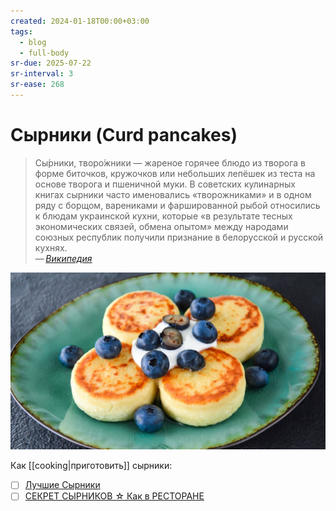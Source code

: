 ```yaml
---
created: 2024-01-18T00:00+03:00
tags:
  - blog
  - full-body
sr-due: 2025-07-22
sr-interval: 3
sr-ease: 268
---
```


# Сырники (Curd pancakes)

> Сы́рники, творо́жники — жареное горячее блюдо из творога в форме биточков, кружочков или небольших лепёшек из теста на основе творога и пшеничной муки. В советских кулинарных книгах сырники часто именовались «творожниками» и в одном ряду с борщом, варениками и фаршированной рыбой относились к блюдам украинской кухни, которые «в результате тесных экономических связей, обмена опытом» между народами союзных республик получили признание в белорусской и русской кухнях.\
> — <cite>[Википедия](https://ru.wikipedia.org/wiki/%D0%A1%D1%8B%D1%80%D0%BD%D0%B8%D0%BA%D0%B8)</cite>

![Currd pankekes](img/curd_pancakes.jpg)

Как [[cooking|приготовить]] сырники:

- [ ] [Лучшие Сырники](https://www.youtube.com/watch?app=desktop&v=qg4D7NFtTeI#dialog)
- [ ] [СЕКРЕТ СЫРНИКОВ ☆ Как в РЕСТОРАНЕ](https://www.youtube.com/watch?app=desktop&v=o-J33AkQja4)
